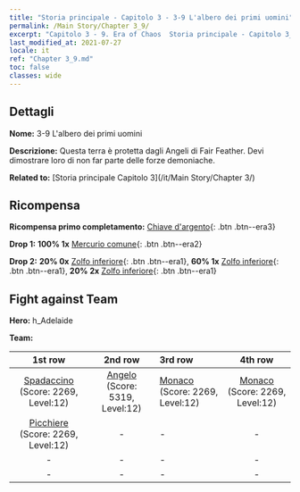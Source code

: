 ```yaml
---
title: "Storia principale - Capitolo 3 - 3-9 L'albero dei primi uomini"
permalink: /Main Story/Chapter 3_9/
excerpt: "Capitolo 3 - 9. Era of Chaos  Storia principale - Capitolo 3_9. 3-9 L'albero dei primi uomini"
last_modified_at: 2021-07-27
locale: it
ref: "Chapter 3_9.md"
toc: false
classes: wide
---
```


## Dettagli

 **Nome:** 3-9 L'albero dei primi uomini

 **Descrizione:** Questa terra è protetta dagli Angeli di Fair Feather. Devi dimostrare loro di non far parte delle forze demoniache.

 **Related to:** [Storia principale Capitolo 3](/it/Main Story/Chapter 3/)

## Ricompensa

 **Ricompensa primo completamento:** [Chiave d'argento](/ItemsIT/con_693/){: .btn .btn--era3}

 **Drop 1:** **100% 1x** [Mercurio comune](/ItemsIT/mat_8/){: .btn .btn--era2}

 **Drop 2:** **20% 0x** [Zolfo inferiore](/ItemsIT/mat_3/){: .btn .btn--era1}, **60% 1x** [Zolfo inferiore](/ItemsIT/mat_3/){: .btn .btn--era1}, **20% 2x** [Zolfo inferiore](/ItemsIT/mat_3/){: .btn .btn--era1}


## Fight against Team
 **Hero:** h_Adelaide

 **Team:**


  | 1st row | 2nd row | 3rd row | 4th row |
  |:----:|:----:|:----|:----:|
  | [Spadaccino](/it/units/Swordsman/) (Score: 2269, Level:12)  | [Angelo](/it/units/Angel/) (Score: 5319, Level:12)  | [Monaco](/it/units/Monk/) (Score: 2269, Level:12)  | [Monaco](/it/units/Monk/) (Score: 2269, Level:12)  |
  | [Picchiere](/it/units/Pikeman/) (Score: 2269, Level:12)  | - | - | - |
  | - | - | - | - |
  | - | - | - | - |


